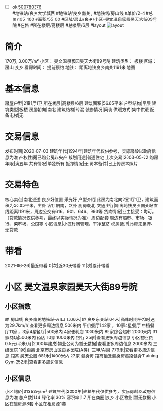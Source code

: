 - [ ] ok [500780376](https://bj.5i5j.com/ershoufang/500780376.html)  
 #地铁站/良乡大学城西 #地铁站/良乡南关 ,  #地铁线/房山线
#单价/2-4 #总价/165-180 #面积/55-60   #区域/房山/良乡/小区-昊文温泉家园昊天大街89号院 #在售 #所在楼层/高楼层 #总楼层/6层 #layout 
![layout](http://image2a.5i5j.com/scm/HOUSE_CUSTOMER/5b604f6478d6443cb7ebfebdf40deb83.jpg_P5.jpg) 
# 简介 
 170万,  3.00万/m² 
小区： 昊文温泉家园昊天大街89号院
建筑类型： 板楼
区域： 房山 良乡
看房时间： 提前预约
地铁： 距离地铁良乡南关1191米 地图
# 基本信息 
 房屋户型|2室1厅1卫
所在楼层|高楼层/6层
建筑面积|56.65平米
户型结构|平层
建筑类型|板楼
房屋朝向|南北
建筑结构|砖混
装修情况|简装
供暖方式|集中供暖
配备电梯|无
# 交易信息 
 发布时间|2020-07-03
建筑年代|1994年|建筑年代仅供参考，实际房龄以政府信息为准
产权性质|已购公房非央产
规划用途|普通住宅
上次交易|2003-05-22
购房年限|满五年
共有情况|单独所有
抵押情况|无
房本备件|已上传房本照片
# 交易特色 
 核心卖点|南北通透 良乡好位置 采光好
户型介绍|此房为南北向2室1厅1卫，建筑面积为56.65平米，主卧 客厅朝南，次卧 厨房朝北
交通出行|距离地铁良乡南关站直线距离1191米，周边公交有616、901、646、993等
贷款情况|业主接受：均可。（贷款情况仅供参考，最终以实际情况为准）
周边配套|周边有超市、市场、银行、菜市场、公园等
小区信息|小区封闭管理，干净整洁
权属抵押|此房无抵押、无贷款
# 带看 
 2021-06-26|最近带看	 0|次|近30天带看	 11|次|累计带看
# 小区 昊文温泉家园昊天大街89号院
## 小区指数 
 距 房山线 良乡南关地铁站-A1口 1338米|距 良乡东关站 84米|高峰时间平均时速为29.7km/h|查看更多周边信息
500米内 平价餐厅142家 ，10家4星餐厅
中档餐厅11家 ，3家4星餐厅|500米内 4家便利店
1000米内 89家综合超市
2000米内 31家商场|500米内 药店 10家
1000米内 银行 25家|查看更多周边信息
小区物业费0.5元/平米/月|2000年建成|物业公司为暂无数据|查看更多周边信息
2000米内 三级医院 1家|距离 北京市房山区良乡医院(A类) (三甲/A类) 779米|查看更多周边信息
距离 昊天公园 651米|1000米内 27家 健身房
距离最近健身房起猿健身Training Gym 252米|查看更多周边信息
## 小区信息 
 小区均价|31353元/m²
建筑年代|2000年|建筑年代仅供参考，实际房龄以政府信息为准
总户数|144
绿化率|30%
容积率|1.7
所在商圈|良乡
小区物业|暂无数据
小区在售房源8套
小区在租房源1套
